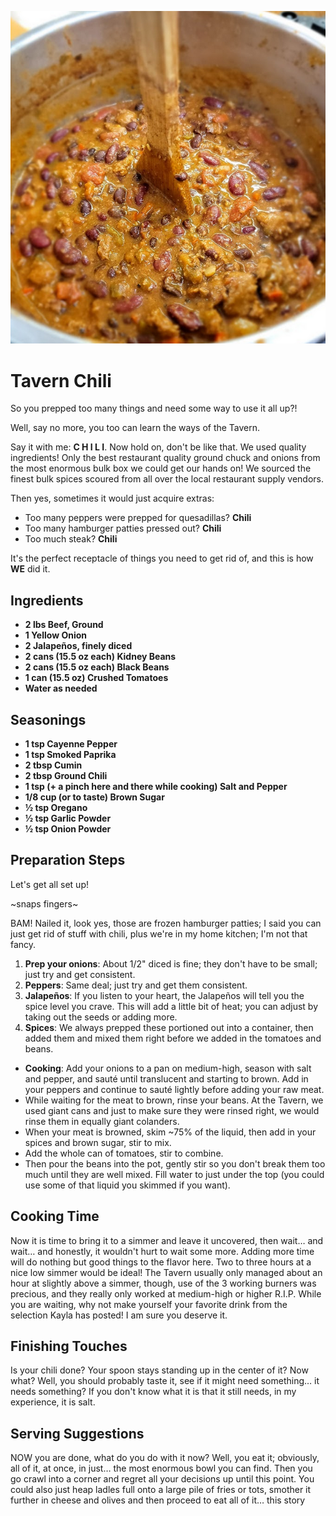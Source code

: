 ![chili](chilli.webp "It's chili time!")

# Tavern Chili


So you prepped too many things and need some way to use it all up?!

Well, say no more, you too can learn the ways of the Tavern.

Say it with me: **C H I L I**. Now hold on, don't be like that. We used quality ingredients! Only the best restaurant quality ground chuck and onions from the most enormous bulk box we could get our hands on! We sourced the finest bulk spices scoured from all over the local restaurant supply vendors.

Then yes, sometimes it would just acquire extras:
- Too many peppers were prepped for quesadillas? **Chili**
- Too many hamburger patties pressed out? **Chili**
- Too much steak? **Chili**

It's the perfect receptacle of things you need to get rid of, and this is how **WE** did it.

## Ingredients

- **2 lbs Beef, Ground**
- **1 Yellow Onion**
- **2 Jalapeños, finely diced**
- **2 cans (15.5 oz each) Kidney Beans**
- **2 cans (15.5 oz each) Black Beans**
- **1 can (15.5 oz) Crushed Tomatoes**
- **Water as needed**

## Seasonings

- **1 tsp Cayenne Pepper**
- **1 tsp Smoked Paprika**
- **2 tbsp Cumin**
- **2 tbsp Ground Chili**
- **1 tsp (+ a pinch here and there while cooking) Salt and Pepper**
- **1/8 cup (or to taste) Brown Sugar**
- **½ tsp Oregano**
- **½ tsp Garlic Powder**
- **½ tsp Onion Powder**

## Preparation Steps

Let's get all set up!

~snaps fingers~

BAM! Nailed it, look yes, those are frozen hamburger patties; I said you can just get rid of stuff with chili, plus we're in my home kitchen; I'm not that fancy.

1. **Prep your onions**: About 1/2" diced is fine; they don't have to be small; just try and get consistent.
2. **Peppers**: Same deal; just try and get them consistent.
3. **Jalapeños**: If you listen to your heart, the Jalapeños will tell you the spice level you crave. This will add a little bit of heat; you can adjust by taking out the seeds or adding more.
4. **Spices**: We always prepped these portioned out into a container, then added them and mixed them right before we added in the tomatoes and beans.

- **Cooking**: Add your onions to a pan on medium-high, season with salt and pepper, and sauté until translucent and starting to brown. Add in your peppers and continue to sauté lightly before adding your raw meat.
- While waiting for the meat to brown, rinse your beans. At the Tavern, we used giant cans and just to make sure they were rinsed right, we would rinse them in equally giant colanders.
- When your meat is browned, skim ~75% of the liquid, then add in your spices and brown sugar, stir to mix.
- Add the whole can of tomatoes, stir to combine.
- Then pour the beans into the pot, gently stir so you don't break them too much until they are well mixed. Fill water to just under the top (you could use some of that liquid you skimmed if you want).

## Cooking Time

Now it is time to bring it to a simmer and leave it uncovered, then wait… and wait… and honestly, it wouldn't hurt to wait some more. Adding more time will do nothing but good things to the flavor here. Two to three hours at a nice low simmer would be ideal! The Tavern usually only managed about an hour at slightly above a simmer, though, use of the 3 working burners was precious, and they really only worked at medium-high or higher R.I.P. While you are waiting, why not make yourself your favorite drink from the selection Kayla has posted! I am sure you deserve it.

## Finishing Touches

Is your chili done? Your spoon stays standing up in the center of it? Now what? Well, you should probably taste it, see if it might need something… it needs something? If you don't know what it is that it still needs, in my experience, it is salt.

## Serving Suggestions

NOW you are done, what do you do with it now? Well, you eat it; obviously, all of it, at once, in just… the most enormous bowl you can find. Then you go crawl into a corner and regret all your decisions up until this point. You could also just heap ladles full onto a large pile of fries or tots, smother it further in cheese and olives and then proceed to eat all of it… this story
